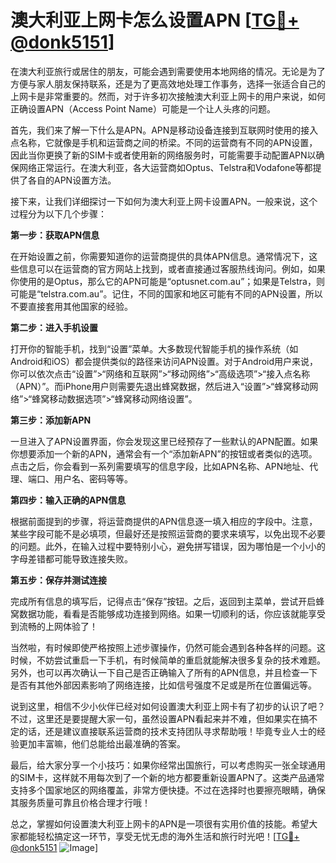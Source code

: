 # 澳大利亚上网卡怎么设置APN [[TG💪+ @donk5151](https://t.me/s/donk5151)]

在澳大利亚旅行或居住的朋友，可能会遇到需要使用本地网络的情况。无论是为了方便与家人朋友保持联系，还是为了更高效地处理工作事务，选择一张适合自己的上网卡是非常重要的。然而，对于许多初次接触澳大利亚上网卡的用户来说，如何正确设置APN（Access Point Name）可能是一个让人头疼的问题。

首先，我们来了解一下什么是APN。APN是移动设备连接到互联网时使用的接入点名称，它就像是手机和运营商之间的桥梁。不同的运营商有不同的APN设置，因此当你更换了新的SIM卡或者使用新的网络服务时，可能需要手动配置APN以确保网络正常运行。在澳大利亚，各大运营商如Optus、Telstra和Vodafone等都提供了各自的APN设置方法。

接下来，让我们详细探讨一下如何为澳大利亚上网卡设置APN。一般来说，这个过程分为以下几个步骤：

**第一步：获取APN信息**

在开始设置之前，你需要知道你的运营商提供的具体APN信息。通常情况下，这些信息可以在运营商的官方网站上找到，或者直接通过客服热线询问。例如，如果你使用的是Optus，那么它的APN可能是“optusnet.com.au”；如果是Telstra，则可能是“telstra.com.au”。记住，不同的国家和地区可能有不同的APN设置，所以不要直接套用其他国家的经验。

**第二步：进入手机设置**

打开你的智能手机，找到“设置”菜单。大多数现代智能手机的操作系统（如Android和iOS）都会提供类似的路径来访问APN设置。对于Android用户来说，你可以依次点击“设置”>“网络和互联网”>“移动网络”>“高级选项”>“接入点名称（APN）”。而iPhone用户则需要先退出蜂窝数据，然后进入“设置”>“蜂窝移动网络”>“蜂窝移动数据选项”>“蜂窝移动网络设置”。

**第三步：添加新APN**

一旦进入了APN设置界面，你会发现这里已经预存了一些默认的APN配置。如果你想要添加一个新的APN，通常会有一个“添加新APN”的按钮或者类似的选项。点击之后，你会看到一系列需要填写的信息字段，比如APN名称、APN地址、代理、端口、用户名、密码等等。

**第四步：输入正确的APN信息**

根据前面提到的步骤，将运营商提供的APN信息逐一填入相应的字段中。注意，某些字段可能不是必填项，但最好还是按照运营商的要求来填写，以免出现不必要的问题。此外，在输入过程中要特别小心，避免拼写错误，因为哪怕是一个小小的字母差错都可能导致连接失败。

**第五步：保存并测试连接**

完成所有信息的填写后，记得点击“保存”按钮。之后，返回到主菜单，尝试开启蜂窝数据功能，看看是否能够成功连接到网络。如果一切顺利的话，你应该就能享受到流畅的上网体验了！

当然啦，有时候即使严格按照上述步骤操作，仍然可能会遇到各种各样的问题。这时候，不妨尝试重启一下手机，有时候简单的重启就能解决很多复杂的技术难题。另外，也可以再次确认一下自己是否正确输入了所有的APN信息，并且检查一下是否有其他外部因素影响了网络连接，比如信号强度不足或是所在位置偏远等。

说到这里，相信不少小伙伴已经对如何设置澳大利亚上网卡有了初步的认识了吧？不过，这里还是要提醒大家一句，虽然设置APN看起来并不难，但如果实在搞不定的话，还是建议直接联系运营商的技术支持团队寻求帮助哦！毕竟专业人士的经验更加丰富嘛，他们总能给出最准确的答案。

最后，给大家分享一个小技巧：如果你经常出国旅行，可以考虑购买一张全球通用的SIM卡，这样就不用每次到了一个新的地方都要重新设置APN了。这类产品通常支持多个国家地区的网络覆盖，非常方便快捷。不过在选择时也要擦亮眼睛，确保其服务质量可靠且价格合理才行哦！

总之，掌握如何设置澳大利亚上网卡的APN是一项很有实用价值的技能。希望大家都能轻松搞定这一环节，享受无忧无虑的海外生活和旅行时光吧！[[TG💪+ @donk5151](https://t.me/s/donk5151) ![Image](https://i.postimg.cc/rwNCRYN7/Snipaste-2025-04-30-17-27-05.png)]